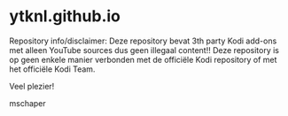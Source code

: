 # ytknl.github.io

Repository info/disclaimer:
Deze repository bevat 3th party Kodi add-ons met alleen YouTube sources dus geen illegaal content!!
Deze repository is op geen enkele manier verbonden met de officiële Kodi repository of met het officiële Kodi Team.

Veel plezier!

mschaper
